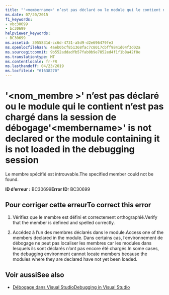 ```yaml
---
title: "'<membername>' n’est pas déclaré ou le module qui le contient n’est pas chargé dans la session de débogage"
ms.date: 07/20/2015
f1_keywords:
- vbc30699
- bc30699
helpviewer_keywords:
- BC30699
ms.assetid: 3955831d-cc6d-4731-a5d9-d2e696479fe3
ms.openlocfilehash: 4aeb0bcf851368fac7c8017cbff9841d04f3d02a
ms.sourcegitcommit: 9b552addadfb57fab0b9e7852ed4f1f1b8a42f8e
ms.translationtype: MT
ms.contentlocale: fr-FR
ms.lasthandoff: 04/23/2019
ms.locfileid: "61638270"
---
```

# <a name="membername-is-not-declared-or-the-module-containing-it-is-not-loaded-in-the-debugging-session"></a><span data-ttu-id="dad73-102">'\<nom_membre >' n’est pas déclaré ou le module qui le contient n’est pas chargé dans la session de débogage</span><span class="sxs-lookup"><span data-stu-id="dad73-102">'\<membername>' is not declared or the module containing it is not loaded in the debugging session</span></span>
<span data-ttu-id="dad73-103">Le membre spécifié est introuvable.</span><span class="sxs-lookup"><span data-stu-id="dad73-103">The specified member could not be found.</span></span>  
  
 <span data-ttu-id="dad73-104">**ID d’erreur :** BC30699</span><span class="sxs-lookup"><span data-stu-id="dad73-104">**Error ID:** BC30699</span></span>  
  
## <a name="to-correct-this-error"></a><span data-ttu-id="dad73-105">Pour corriger cette erreur</span><span class="sxs-lookup"><span data-stu-id="dad73-105">To correct this error</span></span>  
  
1. <span data-ttu-id="dad73-106">Vérifiez que le membre est défini et correctement orthographié.</span><span class="sxs-lookup"><span data-stu-id="dad73-106">Verify that the member is defined and spelled correctly.</span></span>  
  
2. <span data-ttu-id="dad73-107">Accédez à l’un des membres déclarés dans le module.</span><span class="sxs-lookup"><span data-stu-id="dad73-107">Access one of the members declared in the module.</span></span> <span data-ttu-id="dad73-108">Dans certains cas, l’environnement de débogage ne peut pas localiser les membres car les modules dans lesquels ils sont déclarés n’ont pas encore été chargés.</span><span class="sxs-lookup"><span data-stu-id="dad73-108">In some cases, the debugging environment cannot locate members because the modules where they are declared have not yet been loaded.</span></span>  
  
## <a name="see-also"></a><span data-ttu-id="dad73-109">Voir aussi</span><span class="sxs-lookup"><span data-stu-id="dad73-109">See also</span></span>

- [<span data-ttu-id="dad73-110">Débogage dans Visual Studio</span><span class="sxs-lookup"><span data-stu-id="dad73-110">Debugging in Visual Studio</span></span>](/visualstudio/debugger/debugging-in-visual-studio)
